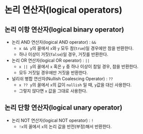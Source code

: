 # 논리 연산자(logical operators)

## 논리 이항 연산자(logical binary operator)

- 논리 AND 연산자(logical AND operator) : `&&`
  - `x && y`의 꼴에서 `x`와 `y` 모두 참(`true`)일 경우에만 참을 반환한다.
  - 하나 이상이 거짓(`false`)일 경우, 거짓를 반환한다.
- 논리 OR 연산자(logical OR operator) : `||`
  - `x || y`의 꼴에서 `x` 혹은 `y` 중 하나 이상이 참일 경우, 참을 반환한다.
  - 모두 거짓일 경우에만 거짓을 반환한다.
- 널리쉬 병합 연산자(Nullish Coalescing Operator) : `??`
  - `x ?? y`의 꼴에서 `x`의 값이 `nullish` 일 때, `y`값을 대신 사용한다.
  - 그렇지 않다면 `x` 값을 그대로 사용한다.

## 논리 단항 연산자(logical unary operator)

- 논리 NOT 연산자(logical NOT operator) : `!`
  - `!x`의 꼴에서 `x`의 논리 값을 반전(부정)해서 반환한다.
